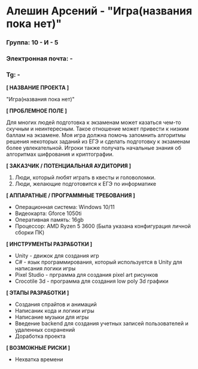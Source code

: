 # Алешин Арсений - "Игра(названия пока нет)"

### Группа: 10 - И - 5
### Электронная почта: -
### Tg: -

**[ НАЗВАНИЕ ПРОЕКТА ]**

"Игра(названия пока нет)"

**[ ПРОБЛЕМНОЕ ПОЛЕ ]**

Для многих людей подготовка к экзаменам может казаться чем-то скучным и неинтересным. Такое отношение может привести к низким баллам на экзамене. Моя игра должна помочь запомнить алгоритмы решения некоторых заданий из ЕГЭ и сделать подготовку к экзаменам более увлекательной. Игроки также получать начальные знания об алгоритмах шифрования и криптографии.

**[ ЗАКАЗЧИК / ПОТЕНЦИАЛЬНАЯ АУДИТОРИЯ ]**

 1) Люди, который любят играть в квесты и головоломки.
 2) Люди, желающие подготовится к ЕГЭ по информатике

**[ АППАРАТНЫЕ / ПРОГРАММНЫЕ ТРЕБОВАНИЯ ]** 

* Операционная система: Windows 10/11
* Видеокарта: Gforce 1050ti
* Оперативная память: 16gb
* Процессор: AMD Ryzen 5 3600
(Была указана конфигурация личной сборки ПК)

**[ ИНСТРУМЕНТЫ РАЗРАБОТКИ ]**

*	Unity - движок для создания игр
*	C# - язык программирования, который используется в Unity для написания логики игры
*	Pixel Studio - прграмма для создания pixel art рисунков
*	Crocotile 3d - программа для создания low poly 3d графики

**[ ЭТАПЫ РАЗРАБОТКИ ]**

* Создания спрайтов и анимаций
* Написаник кода и логики игры
* Написание музыки для игры
* Введение backend для создания учетных записей пользователей и удаленных сохранений
* Доработка проекта

**[ ВОЗМОЖНЫЕ РИСКИ ]**

* Нехватка времени
